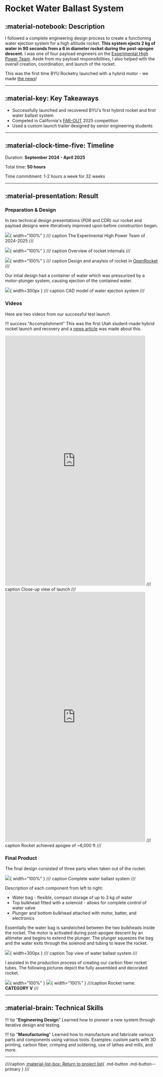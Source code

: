 # Rocket Water Ballast System

## :material-notebook: Description

I followed a complete engineering design process to create a functioning water ejection system for a high altitude rocket. **This system ejects 2 kg of water in 90 seconds from a 6 in diameter rocket during the post-apogee descent.** I was one of four payload engineers on the [Experimental High Power Team](https://rocketry.byu.edu/junior-high-power-team). Aside from my payload responsibilities, I also helped with the overall creation, coordination, and launch of the rocket. 

This was the first time BYU Rocketry launched with a hybrid motor - we made [the news](https://www.ksl.com/article/51303782/byu-rocketry-club-reaches-new-heights-with-historic-launch-recovery-of-hybrid-rocket)!

***

## :material-key: Key Takeaways

- Successfully launched and recovered BYU's first hybrid rocket and first water ballast system
- Competed in California's [FAR-OUT](https://www.faroutlaunch.org/) 2025 competition
- Used a custom launch trailer designed by senior engineering students

***

## :material-clock-time-five: Timeline

Duration: **September 2024 - April 2025**

Total time: **50 hours**

Time commitment: 1-2 hours a week for 32 weeks

***

## :material-presentation: Result

### Preparation & Design

In two technical design presentations (PDR and CDR) our rocket and payload designs were itteratively improved upon before construction began.

![](assets/water-ballast/Water1.jpg){ width="100%" }
/// caption
The Experimental High Power Team of 2024-2025 
///

![](assets/water-ballast/Water2.png){ width="100%" }
/// caption
Overview of rocket internals
///

![](assets/water-ballast/Water3.png){ width="100%" }
/// caption
Design and anaylsis of rocket in [OpenRocket](https://openrocket.info/)
///

Our intial design had a container of water which was pressurized by a motor-plunger system, causing ejection of the contained water.

![](assets/water-ballast/Water4.png){ width=300px }
/// caption
CAD model of water ejection system
///

### Videos

Here are two videos from our successful test launch 

!!! success "Accomplishment"
    This was the first Utah student-made hybrid rocket launch and recovery and a [news article](https://www.ksl.com/article/51303782/byu-rocketry-club-reaches-new-heights-with-historic-launch-recovery-of-hybrid-rocket) was made about this.

<iframe width="462" height="822" src="https://www.youtube.com/embed/lLpFiryUqTQ" title="EHPT 4/5/25" frameborder="0" allow="accelerometer; autoplay; clipboard-write; encrypted-media; gyroscope; picture-in-picture; web-share" referrerpolicy="strict-origin-when-cross-origin" allowfullscreen></iframe>
/// caption
Close-up view of launch
///

<iframe width="462" height="822" src="https://www.youtube.com/embed/VkSoiQ7n1To" title="EHPT 4/5/25" frameborder="0" allow="accelerometer; autoplay; clipboard-write; encrypted-media; gyroscope; picture-in-picture; web-share" referrerpolicy="strict-origin-when-cross-origin" allowfullscreen></iframe>
/// caption
Rocket achieved apogee of ~6,000 ft 
///

### Final Product

The final design consisted of three parts when taken out of the rocket.

![](assets/water-ballast/Water6.jpg){ width="100%" }
/// caption
Complete water ballast system
/// 

Description of each component from left to right: 

- Water bag - flexible, compact storage of up to 3 kg of water
- Top bulkhead fitted with a solenoid - allows for complete control of water valve
- Plunger and bottom bulkhead attached with motor, batter, and electronics

Essentially the water bag is sandwiched between the two bulkheads inside the rocket. The motor is activated during post-apogee descent by an altimeter and begins to extend the plunger. The plunger squeezes the bag and the water exits through the solenoid and tubing to leave the rocket.

![](assets/water-ballast/Water5.jpg){ width=300px }
/// caption 
Top view of water ballast system
///

I assisted in the production process of creating our carbon fiber rocket tubes. The following pictures depict the fully assembled and decorated rocket.

![](assets/water-ballast/Water7.PNG){ width="100%" }
![](assets/water-ballast/Water8.PNG){ width="100%" }
///caption
Rocket name: **CATEGORY V**
///

***

## :material-brain: Technical Skills

!!! tip "**Engineering Design**"
    Learned how to pioneer a new system through iterative design and testing.

!!! tip "**Manufacturing**"
    Learned how to manufacture and fabricate various parts and components using various tools. Examples: custom parts with 3D printing, carbon fiber, crimping and soldering, use of lathes and mills, and more.

***
///caption
[:material-list-box: Return to project list](/project-portfolio/complete-project-portfolio/#__tabbed_1_2){ .md-button .md-button--primary }
///